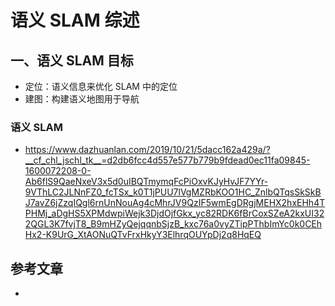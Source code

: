 # 语义 SLAM 综述

## 一、语义 SLAM 目标

- 定位：语义信息来优化 SLAM 中的定位
- 建图：构建语义地图用于导航



### 语义 SLAM

- https://www.dazhuanlan.com/2019/10/21/5dacc162a429a/?__cf_chl_jschl_tk__=d2db6fcc4d557e577b779b9fdead0ec11fa09845-1600072208-0-Ab6flS9QaeNxeV3x5d0uIBQTmymqFcPiOxvKJyHvJF7YYr-9VThLC2JLNnFZ0_fcTSx_k0T1jPUU7lVgMZRbKOO1HC_ZnlbQTqsSkSkBJ7avZ6jZzqIQgl6rnUnNouAg4cMhrJV9QzIF5wmEgDRgjMEHX2hxEHh4TPHMj_aDgHS5XPMdwpiWejk3DjdOjfGkx_yc82RDK6fBrCoxSZeA2kxUI322QGL3K7fvjT8_B9mHZyQejqqnbSjzB_kxc76a0vyZTipPThbImYc0k0CEhHx2-K9UrG_XtAONuQTvFrxHkyY3ElhrqOUYpDj2q8HqEQ







## 参考文章

- [](https://www.zhihu.com/question/56674827)